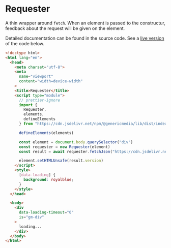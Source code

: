 # Requester

A thin wrapper around `fetch`. When an element is passed to the constructur, feedback about the request will be given on the element.

Detailed documentation can be found in the source code. See a [live version](https://genericmedia24.github.io/lib/requester.html) of the code below.

```html
<!doctype html>
<html lang="en">
  <head>
    <meta charset="utf-8">
    <meta
      name="viewport"
      content="width=device-width"
    >
    <title>Requester</title>
    <script type="module">
      // prettier-ignore
      import {
        Requester,
        elements,
        defineElements
      } from "https://cdn.jsdelivr.net/npm/@genericmedia/lib/dist/index.min.mjs"

      defineElements(elements)

      const element = document.body.querySelector("div")
      const requester = new Requester(element)
      const result = await requester.fetchJson("https://cdn.jsdelivr.net/npm/@genericmedia/lib/package.json")

      element.setHTMLUnsafe(result.version)
    </script>
    <style>
      [data-loading] {
        background: royalblue;
      }
    </style>
  </head>

  <body>
    <div
      data-loading-timeout="0"
      is="gm-div"
    >
      loading...
    </div>
  </body>
</html>
```
